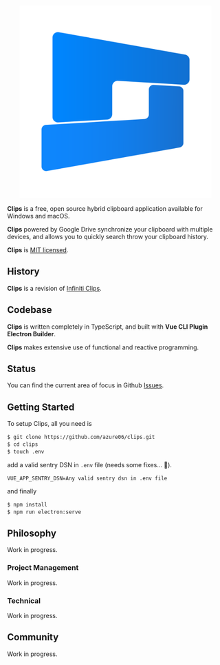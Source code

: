 <p align="center">
  <img alt="Clips" src="public/icon.png" width="446">
</p>

**Clips** is a free, open source hybrid clipboard application available for Windows and macOS.

**Clips** powered by Google Drive synchronize your clipboard with multiple devices, and allows you to quickly search throw your clipboard history.

**Clips** is [MIT licensed](LICENSE).

## History

**Clips** is a revision of [Infiniti Clips](https://infiniticlips.com).

## Codebase

**Clips** is written completely in TypeScript, and built with **Vue CLI Plugin Electron Builder**.

**Clips** makes extensive use of functional and reactive programming.

## Status

You can find the current area of focus in Github [Issues](https://github.com/azure06/clips/issues/).

## Getting Started

To setup Clips, all you need is

```bash
$ git clone https://github.com/azure06/clips.git
$ cd clips
$ touch .env
```

add a valid sentry DSN in `.env` file (needs some fixes... 💢).

```env
VUE_APP_SENTRY_DSN=Any valid sentry dsn in .env file
```

and finally

```bash
$ npm install
$ npm run electron:serve
```

## Philosophy

Work in progress.

### Project Management

Work in progress.

### Technical

Work in progress.

## Community

Work in progress.

